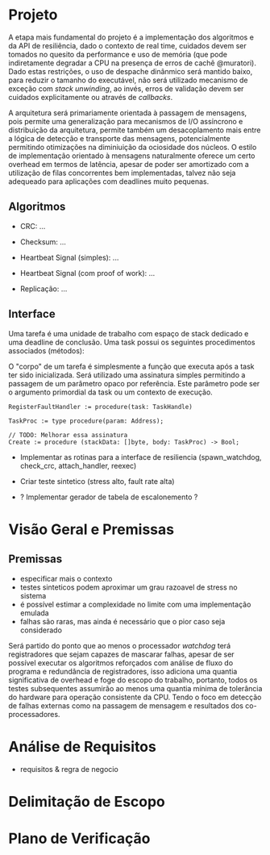 # Projeto

A etapa mais fundamental do projeto é a implementação dos algoritmos e da API de resiliência, dado o contexto de real time, cuidados devem ser tomados no quesito da performance e uso de memória (que pode indiretamente degradar a CPU na presença de erros de cachê @muratori). Dado estas restrições, o uso de despache dinânmico será mantido baixo, para reduzir o tamanho do executável, não será utilizado mecanismo de exceção com *stack unwinding*, ao invés, erros de validação devem ser cuidados explicitamente ou através de *callbacks*.

A arquitetura será primariamente orientada à passagem de mensagens, pois permite uma generalização para mecanismos de I/O assíncrono e distribuição da arquitetura, permite também um desacoplamento mais entre a lógica de detecção e transporte das mensagens, potencialmente permitindo otimizações na diminiuição da ociosidade dos núcleos. O estilo de implementação orientado à mensagens naturalmente oferece um certo overhead em termos de latência, apesar de poder ser amortizado com a utilização de filas concorrentes bem implementadas, talvez não seja adequeado para aplicações com deadlines muito pequenas.

## Algoritmos
- CRC: ...

- Checksum: ...

- Heartbeat Signal (simples): ...

- Heartbeat Signal (com proof of work): ...

- Replicação: ...

## Interface

Uma tarefa é uma unidade de trabalho com espaço de stack dedicado e uma deadline de conclusão. Uma task possui os seguintes procedimentos associados (métodos):

O "corpo" de um tarefa é simplesmente a função que executa após a task ter sido inicializada. Será utilizado uma assinatura simples permitindo a passagem de um parâmetro opaco por referência. Este parâmetro pode ser o argumento primordial da task ou um contexto de execução.

```
RegisterFaultHandler := procedure(task: TaskHandle)
```
```
TaskProc := type procedure(param: Address);
```

```
// TODO: Melhorar essa assinatura
Create := procedure (stackData: []byte, body: TaskProc) -> Bool;
```

- Implementar as rotinas para a interface de resiliencia (spawn_watchdog, check_crc, attach_handler, reexec)

- Criar teste sintetico (stress alto, fault rate alta)

- ? Implementar gerador de tabela de escalonemento ?

# Visão Geral e Premissas

## Premissas
- especificar mais o contexto
- testes sinteticos podem aproximar um grau razoavel de stress no sistema
- é possível estimar a complexidade no limite com uma implementação emulada
- falhas são raras, mas ainda é necessário que o pior caso seja considerado

Será partido do ponto que ao menos o processador *watchdog* terá registradores que sejam capazes de mascarar falhas, apesar de ser possível executar os algoritmos reforçados com análise de fluxo do programa e redundância de registradores, isso adiciona uma quantia significativa de overhead e foge do escopo do trabalho, portanto, todos os testes subsequentes assumirão ao menos uma quantia mínima de tolerância do hardware para operação consistente da CPU. Tendo o foco em detecção de falhas externas como na passagem de mensagem e resultados dos co-processadores.

# Análise de Requisitos
- requisitos & regra de negocio

# Delimitação de Escopo

# Plano de Verificação

